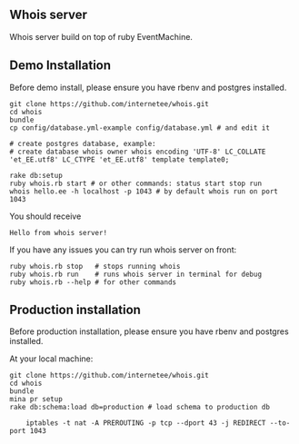 Whois server
------------

Whois server build on top of ruby EventMachine.


Demo Installation
-----------------

Before demo install, please ensure you have rbenv and postgres installed. 

    git clone https://github.com/internetee/whois.git
    cd whois
    bundle
    cp config/database.yml-example config/database.yml # and edit it

    # create postgres database, example:
    # create database whois owner whois encoding 'UTF-8' LC_COLLATE 'et_EE.utf8' LC_CTYPE 'et_EE.utf8' template template0;

    rake db:setup
    ruby whois.rb start # or other commands: status start stop run
    whois hello.ee -h localhost -p 1043 # by default whois run on port 1043

You should receive 

    Hello from whois server!

If you have any issues you can try run whois server on front:

    ruby whois.rb stop   # stops running whois
    ruby whois.rb run    # runs whois server in terminal for debug
    ruby whois.rb --help # for other commands


Production installation
-----------------------

Before production installation, please ensure you have rbenv and postgres installed.

At your local machine:

    git clone https://github.com/internetee/whois.git
    cd whois
    bundle
    mina pr setup
    rake db:schema:load db=production # load schema to production db


```
    iptables -t nat -A PREROUTING -p tcp --dport 43 -j REDIRECT --to-port 1043
```
